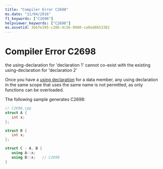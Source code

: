 ```yaml
---
title: "Compiler Error C2698"
ms.date: "11/04/2016"
f1_keywords: ["C2698"]
helpviewer_keywords: ["C2698"]
ms.assetid: 3ebfe395-c20b-4c56-9980-ca9ed8653382
---
```

# Compiler Error C2698

the using-declaration for 'declaration 1' cannot co-exist with the existing using-declaration for 'declaration 2'

Once you have a [using declaration](../../cpp/using-declaration.md) for a data member, any using declaration in the same scope that uses the same name is not permitted, as only functions can be overloaded.

The following sample generates C2698:

```cpp
// C2698.cpp
struct A {
   int x;
};

struct B {
   int x;
};

struct C : A, B {
   using A::x;
   using B::x;   // C2698
}
```
